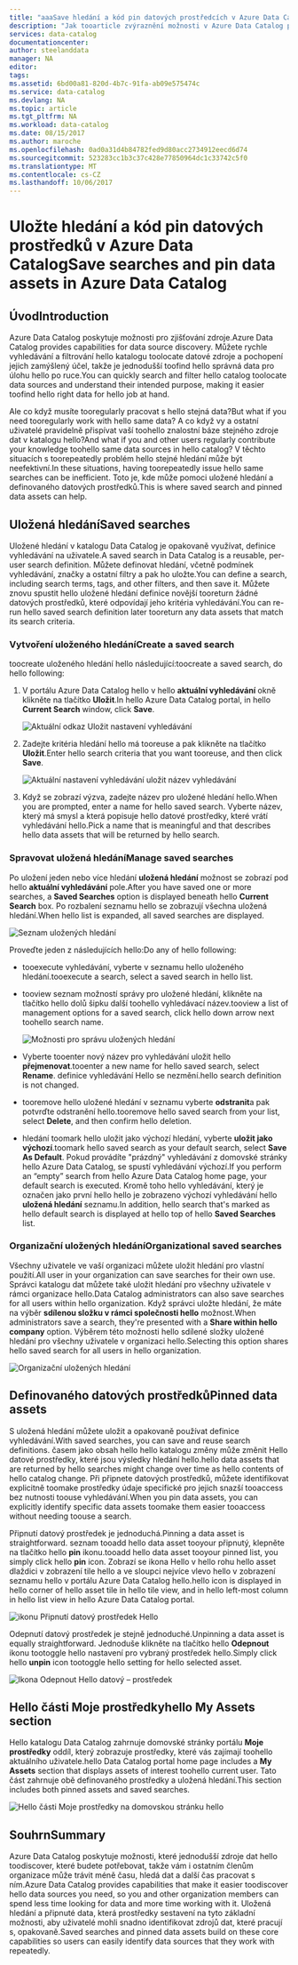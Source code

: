 ```yaml
---
title: "aaaSave hledání a kód pin datových prostředcích v Azure Data Catalog | Microsoft Docs"
description: "Jak tooarticle zvýraznění možnosti v Azure Data Catalog pro ukládání zdroje dat a datových prostředků pro pozdější použití."
services: data-catalog
documentationcenter: 
author: steelanddata
manager: NA
editor: 
tags: 
ms.assetid: 6bd00a81-820d-4b7c-91fa-ab09e575474c
ms.service: data-catalog
ms.devlang: NA
ms.topic: article
ms.tgt_pltfrm: NA
ms.workload: data-catalog
ms.date: 08/15/2017
ms.author: maroche
ms.openlocfilehash: 0ad0a31d4b84782fed9d80acc2734912eecd6d74
ms.sourcegitcommit: 523283cc1b3c37c428e77850964dc1c33742c5f0
ms.translationtype: MT
ms.contentlocale: cs-CZ
ms.lasthandoff: 10/06/2017
---
```

# <a name="save-searches-and-pin-data-assets-in-azure-data-catalog"></a><span data-ttu-id="ce1be-103">Uložte hledání a kód pin datových prostředků v Azure Data Catalog</span><span class="sxs-lookup"><span data-stu-id="ce1be-103">Save searches and pin data assets in Azure Data Catalog</span></span>
## <a name="introduction"></a><span data-ttu-id="ce1be-104">Úvod</span><span class="sxs-lookup"><span data-stu-id="ce1be-104">Introduction</span></span>
<span data-ttu-id="ce1be-105">Azure Data Catalog poskytuje možnosti pro zjišťování zdroje.</span><span class="sxs-lookup"><span data-stu-id="ce1be-105">Azure Data Catalog provides capabilities for data source discovery.</span></span> <span data-ttu-id="ce1be-106">Můžete rychle vyhledávání a filtrování hello katalogu toolocate datové zdroje a pochopení jejich zamýšlený účel, takže je jednodušší toofind hello správná data pro úlohu hello po ruce.</span><span class="sxs-lookup"><span data-stu-id="ce1be-106">You can quickly search and filter hello catalog toolocate data sources and understand their intended purpose, making it easier toofind hello right data for hello job at hand.</span></span>

<span data-ttu-id="ce1be-107">Ale co když musíte tooregularly pracovat s hello stejná data?</span><span class="sxs-lookup"><span data-stu-id="ce1be-107">But what if you need tooregularly work with hello same data?</span></span> <span data-ttu-id="ce1be-108">A co když vy a ostatní uživatelé pravidelně přispívat vaší toohello znalostní báze stejného zdroje dat v katalogu hello?</span><span class="sxs-lookup"><span data-stu-id="ce1be-108">And what if you and other users regularly contribute your knowledge toohello same data sources in hello catalog?</span></span> <span data-ttu-id="ce1be-109">V těchto situacích s toorepeatedly problém hello stejné hledání může být neefektivní.</span><span class="sxs-lookup"><span data-stu-id="ce1be-109">In these situations, having toorepeatedly issue hello same searches can be inefficient.</span></span> <span data-ttu-id="ce1be-110">Toto je, kde může pomoci uložené hledání a definovaného datových prostředků.</span><span class="sxs-lookup"><span data-stu-id="ce1be-110">This is where saved search and pinned data assets can help.</span></span>

## <a name="saved-searches"></a><span data-ttu-id="ce1be-111">Uložená hledání</span><span class="sxs-lookup"><span data-stu-id="ce1be-111">Saved searches</span></span>
<span data-ttu-id="ce1be-112">Uložené hledání v katalogu Data Catalog je opakovaně využívat, definice vyhledávání na uživatele.</span><span class="sxs-lookup"><span data-stu-id="ce1be-112">A saved search in Data Catalog is a reusable, per-user search definition.</span></span> <span data-ttu-id="ce1be-113">Můžete definovat hledání, včetně podmínek vyhledávání, značky a ostatní filtry a pak ho uložte.</span><span class="sxs-lookup"><span data-stu-id="ce1be-113">You can define a search, including search terms, tags, and other filters, and then save it.</span></span> <span data-ttu-id="ce1be-114">Můžete znovu spustit hello uložené hledání definice novější tooreturn žádné datových prostředků, které odpovídají jeho kritéria vyhledávání.</span><span class="sxs-lookup"><span data-stu-id="ce1be-114">You can re-run hello saved search definition later tooreturn any data assets that match its search criteria.</span></span>

### <a name="create-a-saved-search"></a><span data-ttu-id="ce1be-115">Vytvoření uloženého hledání</span><span class="sxs-lookup"><span data-stu-id="ce1be-115">Create a saved search</span></span>
<span data-ttu-id="ce1be-116">toocreate uloženého hledání hello následující:</span><span class="sxs-lookup"><span data-stu-id="ce1be-116">toocreate a saved search, do hello following:</span></span>
1. <span data-ttu-id="ce1be-117">V portálu Azure Data Catalog hello v hello **aktuální vyhledávání** okně klikněte na tlačítko **Uložit**.</span><span class="sxs-lookup"><span data-stu-id="ce1be-117">In hello Azure Data Catalog portal, in hello **Current Search** window, click **Save**.</span></span> 

    ![Aktuální odkaz Uložit nastavení vyhledávání](./media/data-catalog-how-to-save-pin/01-save-option.png) 

2. <span data-ttu-id="ce1be-119">Zadejte kritéria hledání hello má tooreuse a pak klikněte na tlačítko **Uložit**.</span><span class="sxs-lookup"><span data-stu-id="ce1be-119">Enter hello search criteria that you want tooreuse, and then click **Save**.</span></span>

    ![Aktuální nastavení vyhledávání uložit název vyhledávání](./media/data-catalog-how-to-save-pin/02-name.png)

3. <span data-ttu-id="ce1be-121">Když se zobrazí výzva, zadejte název pro uložené hledání hello.</span><span class="sxs-lookup"><span data-stu-id="ce1be-121">When you are prompted, enter a name for hello saved search.</span></span> <span data-ttu-id="ce1be-122">Vyberte název, který má smysl a která popisuje hello datové prostředky, které vrátí vyhledávání hello.</span><span class="sxs-lookup"><span data-stu-id="ce1be-122">Pick a name that is meaningful and that describes hello data assets that will be returned by hello search.</span></span>

### <a name="manage-saved-searches"></a><span data-ttu-id="ce1be-123">Spravovat uložená hledání</span><span class="sxs-lookup"><span data-stu-id="ce1be-123">Manage saved searches</span></span>
<span data-ttu-id="ce1be-124">Po uložení jeden nebo více hledání **uložená hledání** možnost se zobrazí pod hello **aktuální vyhledávání** pole.</span><span class="sxs-lookup"><span data-stu-id="ce1be-124">After you have saved one or more searches, a **Saved Searches** option is displayed beneath hello **Current Search** box.</span></span> <span data-ttu-id="ce1be-125">Po rozbalení seznamu hello se zobrazují všechna uložená hledání.</span><span class="sxs-lookup"><span data-stu-id="ce1be-125">When hello list is expanded, all saved searches are displayed.</span></span>

 ![Seznam uložených hledání](./media/data-catalog-how-to-save-pin/03-list.png)

<span data-ttu-id="ce1be-127">Proveďte jeden z následujících hello:</span><span class="sxs-lookup"><span data-stu-id="ce1be-127">Do any of hello following:</span></span>

* <span data-ttu-id="ce1be-128">tooexecute vyhledávání, vyberte v seznamu hello uloženého hledání.</span><span class="sxs-lookup"><span data-stu-id="ce1be-128">tooexecute a search, select a saved search in hello list.</span></span>

* <span data-ttu-id="ce1be-129">tooview seznam možností správy pro uložené hledání, klikněte na tlačítko hello dolů šipku další toohello vyhledávací název.</span><span class="sxs-lookup"><span data-stu-id="ce1be-129">tooview a list of management options for a saved search, click hello down arrow next toohello search name.</span></span>

    ![Možnosti pro správu uložených hledání](./media/data-catalog-how-to-save-pin/04-managing.png)

* <span data-ttu-id="ce1be-131">Vyberte tooenter nový název pro vyhledávání uložit hello **přejmenovat**.</span><span class="sxs-lookup"><span data-stu-id="ce1be-131">tooenter a new name for hello saved search, select **Rename**.</span></span> <span data-ttu-id="ce1be-132">definice vyhledávání Hello se nezmění.</span><span class="sxs-lookup"><span data-stu-id="ce1be-132">hello search definition is not changed.</span></span>

* <span data-ttu-id="ce1be-133">tooremove hello uložené hledání v seznamu vyberte **odstranit**a pak potvrďte odstranění hello.</span><span class="sxs-lookup"><span data-stu-id="ce1be-133">tooremove hello saved search from your list, select **Delete**, and then confirm hello deletion.</span></span>

* <span data-ttu-id="ce1be-134">hledání toomark hello uložit jako výchozí hledání, vyberte **uložit jako výchozí**.</span><span class="sxs-lookup"><span data-stu-id="ce1be-134">toomark hello saved search as your default search, select **Save As Default**.</span></span> <span data-ttu-id="ce1be-135">Pokud provádíte "prázdný" vyhledávání z domovské stránky hello Azure Data Catalog, se spustí vyhledávání výchozí.</span><span class="sxs-lookup"><span data-stu-id="ce1be-135">If you perform an “empty” search from hello Azure Data Catalog home page, your default search is executed.</span></span> <span data-ttu-id="ce1be-136">Kromě toho hello vyhledávání, který je označen jako první hello hello je zobrazeno výchozí vyhledávání hello **uložená hledání** seznamu.</span><span class="sxs-lookup"><span data-stu-id="ce1be-136">In addition, hello search that's marked as hello default search is displayed at hello top of hello **Saved Searches** list.</span></span>

### <a name="organizational-saved-searches"></a><span data-ttu-id="ce1be-137">Organizační uložených hledání</span><span class="sxs-lookup"><span data-stu-id="ce1be-137">Organizational saved searches</span></span>
<span data-ttu-id="ce1be-138">Všechny uživatele ve vaší organizaci můžete uložit hledání pro vlastní použití.</span><span class="sxs-lookup"><span data-stu-id="ce1be-138">All user in your organization can save searches for their own use.</span></span> <span data-ttu-id="ce1be-139">Správci katalogu dat můžete také uložit hledání pro všechny uživatele v rámci organizace hello.</span><span class="sxs-lookup"><span data-stu-id="ce1be-139">Data Catalog administrators can also save searches for all users within hello organization.</span></span> <span data-ttu-id="ce1be-140">Když správci uložte hledání, že máte na výběr **sdílenou složku v rámci společnosti hello** možnost.</span><span class="sxs-lookup"><span data-stu-id="ce1be-140">When administrators save a search, they're presented with a **Share within hello company** option.</span></span> <span data-ttu-id="ce1be-141">Výběrem této možnosti hello sdílené složky uložené hledání pro všechny uživatele v organizaci hello.</span><span class="sxs-lookup"><span data-stu-id="ce1be-141">Selecting this option shares hello saved search for all users in hello organization.</span></span>

 ![Organizační uložených hledání](./media/data-catalog-how-to-save-pin/08-organizational-saved-search.png)

## <a name="pinned-data-assets"></a><span data-ttu-id="ce1be-143">Definovaného datových prostředků</span><span class="sxs-lookup"><span data-stu-id="ce1be-143">Pinned data assets</span></span>
<span data-ttu-id="ce1be-144">S uložená hledání můžete uložit a opakovaně používat definice vyhledávání.</span><span class="sxs-lookup"><span data-stu-id="ce1be-144">With saved searches, you can save and reuse search definitions.</span></span> <span data-ttu-id="ce1be-145">časem jako obsah hello hello katalogu změny může změnit Hello datové prostředky, které jsou výsledky hledání hello.</span><span class="sxs-lookup"><span data-stu-id="ce1be-145">hello data assets that are returned by hello searches might change over time as hello contents of hello catalog change.</span></span> <span data-ttu-id="ce1be-146">Při připnete datových prostředků, můžete identifikovat explicitně toomake prostředky údaje specifické pro jejich snazší tooaccess bez nutnosti toouse vyhledávání.</span><span class="sxs-lookup"><span data-stu-id="ce1be-146">When you pin data assets, you can explicitly identify specific data assets toomake them easier tooaccess without needing toouse a search.</span></span>

<span data-ttu-id="ce1be-147">Připnutí datový prostředek je jednoduchá.</span><span class="sxs-lookup"><span data-stu-id="ce1be-147">Pinning a data asset is straightforward.</span></span> <span data-ttu-id="ce1be-148">seznam tooadd hello data asset tooyour připnutý, klepněte na tlačítko hello **pin** ikonu.</span><span class="sxs-lookup"><span data-stu-id="ce1be-148">tooadd hello data asset tooyour pinned list, you simply click hello **pin** icon.</span></span> <span data-ttu-id="ce1be-149">Zobrazí se ikona Hello v hello rohu hello asset dlaždici v zobrazení tile hello a ve sloupci nejvíce vlevo hello v zobrazení seznamu hello v portálu Azure Data Catalog hello.</span><span class="sxs-lookup"><span data-stu-id="ce1be-149">hello icon is displayed in hello corner of hello asset tile in hello tile view, and in hello left-most column in hello list view in hello Azure Data Catalog portal.</span></span>

![ikonu Připnutí datový prostředek Hello](./media/data-catalog-how-to-save-pin/05-pinning.png)

<span data-ttu-id="ce1be-151">Odepnutí datový prostředek je stejně jednoduché.</span><span class="sxs-lookup"><span data-stu-id="ce1be-151">Unpinning a data asset is equally straightforward.</span></span> <span data-ttu-id="ce1be-152">Jednoduše klikněte na tlačítko hello **Odepnout** ikonu tootoggle hello nastavení pro vybraný prostředek hello.</span><span class="sxs-lookup"><span data-stu-id="ce1be-152">Simply click hello **unpin** icon tootoggle hello setting for hello selected asset.</span></span>

![Ikona Odepnout Hello datový – prostředek](./media/data-catalog-how-to-save-pin/06-unpinning.png)

## <a name="hello-my-assets-section"></a><span data-ttu-id="ce1be-154">Hello části Moje prostředky</span><span class="sxs-lookup"><span data-stu-id="ce1be-154">hello My Assets section</span></span>
<span data-ttu-id="ce1be-155">Hello katalogu Data Catalog zahrnuje domovské stránky portálu **Moje prostředky** oddíl, který zobrazuje prostředky, které vás zajímají toohello aktuálního uživatele.</span><span class="sxs-lookup"><span data-stu-id="ce1be-155">hello Data Catalog portal home page includes a **My Assets** section that displays assets of interest toohello current user.</span></span> <span data-ttu-id="ce1be-156">Tato část zahrnuje obě definovaného prostředky a uložená hledání.</span><span class="sxs-lookup"><span data-stu-id="ce1be-156">This section includes both pinned assets and saved searches.</span></span>

![Hello části Moje prostředky na domovskou stránku hello](./media/data-catalog-how-to-save-pin/07-my-assets.png)

## <a name="summary"></a><span data-ttu-id="ce1be-158">Souhrn</span><span class="sxs-lookup"><span data-stu-id="ce1be-158">Summary</span></span>
<span data-ttu-id="ce1be-159">Azure Data Catalog poskytuje možnosti, které jednodušší zdroje dat hello toodiscover, které budete potřebovat, takže vám i ostatním členům organizace může trávit méně času, hledá dat a další čas pracovat s ním.</span><span class="sxs-lookup"><span data-stu-id="ce1be-159">Azure Data Catalog provides capabilities that make it easier toodiscover hello data sources you need, so you and other organization members can spend less time looking for data and more time working with it.</span></span> <span data-ttu-id="ce1be-160">Uložená hledání a připnuté data, která prostředky sestavení na tyto základní možnosti, aby uživatelé mohli snadno identifikovat zdrojů dat, které pracují s, opakovaně.</span><span class="sxs-lookup"><span data-stu-id="ce1be-160">Saved searches and pinned data assets build on these core capabilities so users can easily identify data sources that they work with repeatedly.</span></span>
